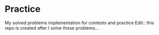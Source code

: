 # Practice
My solved problems implementation for contests and practice 
Edit::
  this repo is created after I solve these problems...
